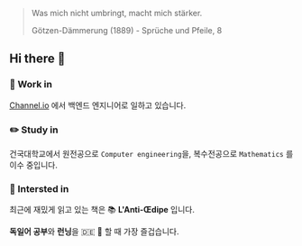 > Was mich nicht umbringt, macht mich stärker.
> 
> Götzen-Dämmerung (1889) - Sprüche und Pfeile, 8

## Hi there 👋

### 🔭 Work in  
[Channel.io](https://channel.io/ko/team) 에서 백엔드 엔지니어로 일하고 있습니다.

### ✏️ Study in 
건국대학교에서 원전공으로 `Computer engineering`을, 복수전공으로 `Mathematics` 를 이수 중입니다. 
 
### 👀 Intersted in 
최근에 재밌게 읽고 있는 책은 📚 **L'Anti-Œdipe** 입니다.

**독일어 공부**와 **런닝**을 🇩🇪 🏃 할 때 가장 즐겁습니다.

